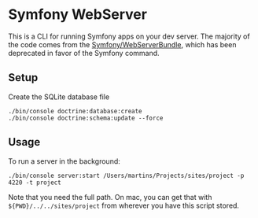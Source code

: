 # Symfony WebServer

This is a CLI for running Symfony apps on your dev server. The majority of the code comes from
the [Symfony/WebServerBundle](https://github.com/symfony/web-server-bundle), which has been deprecated in favor
of the Symfony command.

## Setup

Create the SQLite database file

```
./bin/console doctrine:database:create
./bin/console doctrine:schema:update --force
```

## Usage

To run a server in the background:

```
./bin/console server:start /Users/martins/Projects/sites/project -p 4220 -t project
```

Note that you need the full path. On mac, you can get that with `${PWD}/../../sites/project` from wherever you have this
script stored.